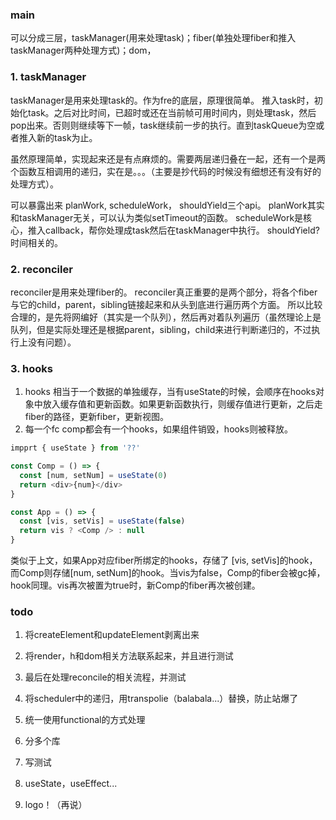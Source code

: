 ### main
可以分成三层，taskManager(用来处理task)；fiber(单独处理fiber和推入taskManager两种处理方式)；dom，

### 1. taskManager

taskManager是用来处理task的。作为fre的底层，原理很简单。
推入task时，初始化task。之后对比时间，已超时或还在当前帧可用时间内，则处理task，然后pop出来。否则则继续等下一帧，task继续前一步的执行。直到taskQueue为空或者推入新的task为止。

虽然原理简单，实现起来还是有点麻烦的。需要两层递归叠在一起，还有一个是两个函数互相调用的递归，实在是。。。（主要是抄代码的时候没有细想还有没有好的处理方式）。

可以暴露出来 planWork, scheduleWork， shouldYield三个api。
planWork其实和taskManager无关，可以认为类似setTimeout的函数。
scheduleWork是核心，推入callback，帮你处理成task然后在taskManager中执行。
shouldYield? 时间相关的。

### 2. reconciler

reconciler是用来处理fiber的。
reconciler真正重要的是两个部分，将各个fiber与它的child，parent，sibling链接起来和从头到底进行遍历两个方面。
所以比较合理的，是先将网编好（其实是一个队列），然后再对着队列遍历（虽然理论上是队列，但是实际处理还是根据parent，sibling，child来进行判断递归的，不过执行上没有问题）。

### 3. hooks

1. hooks 相当于一个数据的单独缓存，当有useState的时候，会顺序在hooks对象中放入缓存值和更新函数。如果更新函数执行，则缓存值进行更新，之后走fiber的路径，更新fiber，更新视图。
2. 每一个fc comp都会有一个hooks，如果组件销毁，hooks则被释放。
```js
impprt { useState } from '??'

const Comp = () => {
  const [num, setNum] = useState(0)
  return <div>{num}</div>
}

const App = () => {
  const [vis, setVis] = useState(false)
  return vis ? <Comp /> : null
}
```
类似于上文，如果App对应fiber所绑定的hooks，存储了 [vis, setVis]的hook，而Comp则存储[num, setNum]的hook。当vis为false，Comp的fiber会被gc掉，hook同理。vis再次被置为true时，新Comp的fiber再次被创建。


### todo

1. 将createElement和updateElement剥离出来
2. 将render，h和dom相关方法联系起来，并且进行测试
3. 最后在处理reconcile的相关流程，并测试
4. 将scheduler中的递归，用transpolie（balabala...）替换，防止站爆了


5. 统一使用functional的方式处理
6. 分多个库
7. 写测试
8. useState，useEffect...
9. logo！（再说）